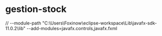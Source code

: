 # gestion-stock
// --module-path "C:\Users\Foxinow\eclipse-workspace\Lib\javafx-sdk-11.0.2\lib" --add-modules=javafx.controls,javafx.fxml
